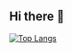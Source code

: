 ## Hi there 👋
[![Top Langs](https://github-readme-stats.vercel.app/api/top-langs/?lalaurrel)](https://github.com/anuraghazra/github-readme-stats)
<!--
**lalaurrel/lalaurrel** is a ✨ _special_ ✨ repository because its `README.md` (this file) appears on your GitHub profile.

Here are some ideas to get you started:

- 🔭 I’m currently working on ...
- 🌱 I’m currently learning ...
- 👯 I’m looking to collaborate on ...
- 🤔 I’m looking for help with ...
- 💬 Ask me about ...
- 📫 How to reach me: ...
- 😄 Pronouns: ...
- ⚡ Fun fact: ...
-->

